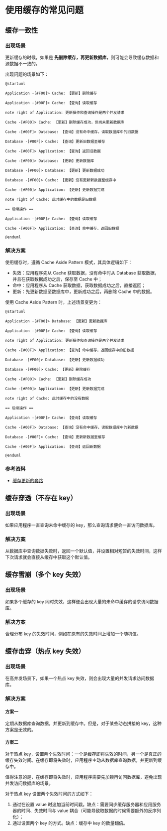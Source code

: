 # 使用缓存的常见问题

## 缓存一致性

### 出现场景

更新缓存的时候，如果是 **先删除缓存，再更新数据库**，则可能会导致缓存数据和源数据不一致的。

出现问题的场景如下：

```plantuml
@startuml

Application -[#F00]> Cache: 【更新】删除缓存

Application -[#00F]> Cache: 【查询】读取缓存

note right of Application: 更新操作和查询操作是两个并发请求

Cache -[#F00]> Cache: 【更新】删除缓存成功，但尚未更新数据库

Cache -[#00F]> Database: 【查询】没有命中缓存，读取数据库中的旧数据

Database -[#00F]> Cache: 【查询】更新旧数据至缓存

Cache -[#00F]> Application: 【查询】返回旧数据

Cache -[#F00]> Database: 【更新】更新数据库

Database -[#F00]> Database: 【更新】更新数据成功

Database -[#F00]> Cache: 【更新】没有更新新数据至缓存中

Cache -[#F00]> Application: 【更新】更新数据完成

note right of Cache: 此时缓存中的数据是旧数据

== 后续操作 ==

Application -[#00F]> Cache: 【查询】读取缓存

Cache -[#00F]> Application: 【查询】命中缓存，返回旧数据

@enduml
```

### 解决方案

使用缓存时，遵循 Cache Aside Pattern 模式，其具体逻辑如下：

- 失效：应用程序先从 Cache 获取数据，没有命中时从 Database 获取数据，并且在获取数据成功之后，保存至 Cache 中；
- 命中：应用程序从 Cache 获取数据，获取数据成功之后，直接返回；
- 更新：先更新数据至数据库中，更新成功之后，再删除 Cache 中的数据。

使用 Cache Aside Pattern 时，上述场景变更为：

```plantuml
@startuml

Application -[#F00]> Database: 【更新】更新数据库

Application -[#00F]> Cache: 【查询】读取缓存

note right of Application: 更新操作和查询操作是两个并发请求

Cache -[#00F]> Application: 【查询】命中缓存，返回缓存中的旧数据

Database -[#F00]> Database: 【更新】更新数据成功

Database -[#F00]> Cache: 【更新】删除缓存

Cache -[#F00]> Cache: 【更新】删除缓存成功

Cache -[#F00]> Application: 【更新】更新数据完成

note right of Cache: 此时缓存中的没有数据

== 后续操作 ==

Application -[#00F]> Cache: 【查询】读取缓存

Cache -[#00F]> Database: 【查询】没有命中缓存，读取数据库中的新数据

Database -[#00F]> Cache: 【查询】更新新数据至缓存

Cache -[#00F]> Application: 【查询】返回新数据

@enduml
```

### 参考资料

- [缓存更新的套路](https://coolshell.cn/articles/17416.html)

## 缓存穿透（不存在 key）

### 出现场景

如果应用程序一直查询未命中缓存的 key，那么查询请求便会一直访问数据库。

### 解决方案

从数据库中查询数据失败时，返回一个默认值，并设置相对短暂的失效时间，这样下次请求就会直接从缓存中获取这个默认值。

## 缓存雪崩（多个 key 失效）

### 出现场景

如果多个缓存的 key 同时失效，这样便会出现大量的未命中缓存的请求访问数据库。

### 解决方案

合理分布 key 的失效时间，例如在原有的失效时间上增加一个随机值。

## 缓存击穿（热点 key 失效）

### 出现场景

在高并发场景下，如果一个热点 key 失效，则会出现大量的并发请求访问数据库。

### 解决方案

#### 方案一

定期从数据库查询数据，并更新到缓存中。但是，对于某些动态拼接的 key，这种方案是无效的。

#### 方案二

对于热点 key，设置两个失效时间：一个是缓存即将失效的时间，另一个是真正的缓存失效时间。在缓存即将失效时，应用程序主动从数据库查询数据，并更新到缓存中。

值得注意的是，在缓存即将失效时，应用程序需要先加锁再访问数据库，避免出现并发访问数据库的场景。

对于热点 key 设置两个失效时间的方式如下：

1. 通过在设置 value 时追加当前时间戳。缺点：需要同步缓存服务器和应用服务器的时间、失效时间与 value 耦合（可能导致取数据的时候需要额外的反序列化）；
2. 通过设置两个 key 的方式。缺点：缓存中 key 的数量翻倍。
